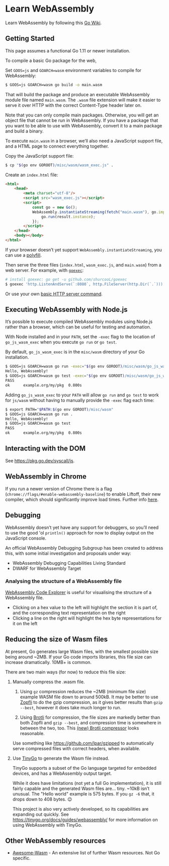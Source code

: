 # Learn WebAssembly

Learn WebAssembly by following this [Go Wiki](https://github.com/golang/go/wiki/WebAssembly).

## Getting Started
This page assumes a functional Go 1.11 or newer installation. 

To compile a basic Go package for the web,

Set `GOOS=js` and `GOARCH=wasm` environment variables to compile for
WebAssembly:

```sh
$ GOOS=js GOARCH=wasm go build -o main.wasm
```

That will build the package and produce an executable WebAssembly module file
named `main.wasm`. The `.wasm` file extension will make it easier to serve it
over HTTP with the correct Content-Type header later on.

Note that you can only compile main packages. Otherwise, you will get an object
file that cannot be run in WebAssembly. If you have a package that you want to
be able to use with WebAssembly, convert it to a main package and build a
binary.

To execute `main.wasm` in a browser, we’ll also need a JavaScript support file,
and a HTML page to connect everything together.

Copy the JavaScript support file:

```sh
$ cp "$(go env GOROOT)/misc/wasm/wasm_exec.js" .
```

Create an `index.html` file:

```html
<html>
	<head>
		<meta charset="utf-8"/>
		<script src="wasm_exec.js"></script>
		<script>
			const go = new Go();
			WebAssembly.instantiateStreaming(fetch("main.wasm"), go.importObject).then((result) => {
				go.run(result.instance);
			});
		</script>
	</head>
	<body></body>
</html>
```

If your browser doesn’t yet support `WebAssembly.instantiateStreaming`, you can
use a
[polyfill](https://github.com/golang/go/blob/b2fcfc1a50fbd46556f7075f7f1fbf600b5c9e5d/misc/wasm/wasm_exec.html#L17-L22).

Then serve the three files (`index.html`, `wasm_exec.js`, and `main.wasm`) from
a web server. For example, with
[`goexec`](https://github.com/shurcooL/goexec#goexec):

```sh
# install goexec: go get -u github.com/shurcooL/goexec
$ goexec 'http.ListenAndServe(`:8080`, http.FileServer(http.Dir(`.`)))'
```

Or use your own [basic HTTP server command](https://play.golang.org/p/pZ1f5pICVbV).

## Executing WebAssembly with Node.js

It’s possible to execute compiled WebAssembly modules using Node.js rather than
a browser, which can be useful for testing and automation.

With Node installed and in your `PATH`, set the `-exec` flag to the location of
`go_js_wasm_exec` when you execute `go run` or `go test`.

By default, `go_js_wasm_exec` is in the `misc/wasm` directory of your Go
installation.

```sh
$ GOOS=js GOARCH=wasm go run -exec="$(go env GOROOT)/misc/wasm/go_js_wasm_exec" .
Hello, WebAssembly!
$ GOOS=js GOARCH=wasm go test -exec="$(go env GOROOT)/misc/wasm/go_js_wasm_exec"
PASS
ok  	example.org/my/pkg	0.800s
```

Adding `go_js_wasm_exec` to your `PATH` will allow `go run` and `go test` to
work for `js/wasm` without having to manually provide the `-exec` flag each
time:

```sh
$ export PATH="$PATH:$(go env GOROOT)/misc/wasm"
$ GOOS=js GOARCH=wasm go run .
Hello, WebAssembly!
$ GOOS=js GOARCH=wasm go test
PASS
ok  	example.org/my/pkg	0.800s
```

## Interacting with the DOM

See https://pkg.go.dev/syscall/js.

## WebAssembly in Chrome

If you run a newer version of Chrome there is a flag
(`chrome://flags/#enable-webassembly-baseline`) to enable Liftoff, their new
compiler, which should significantly improve load times. Further info
[here](https://v8.dev/blog/liftoff).

## Debugging

WebAssembly doesn’t yet have any support for debuggers, so you’ll need to use
the good 'ol `println()` approach for now to display output on the JavaScript
console.

An official WebAssembly Debugging Subgroup has been created to address this,
with some initial investigation and proposals under way:
- WebAssembly Debugging Capabilities Living Standard
- DWARF for WebAssembly Target

### Analysing the structure of a WebAssembly file

[WebAssembly Code Explorer](https://wasdk.github.io/wasmcodeexplorer/) is useful
for visualising the structure of a WebAssembly file.
- Clicking on a hex value to the left will highlight the section it is part of,
  and the corresponding text representation on the right
- Clicking a line on the right will highlight the hex byte representations for
  it on the left

## Reducing the size of Wasm files

At present, Go generates large Wasm files, with the smallest possible size being
around ~2MB. If your Go code imports libraries, this file size can increase
dramatically. 10MB+ is common.

There are two main ways (for now) to reduce this file size:

1. Manually compress the .wasm file.

    1. Using `gz` compression reduces the ~2MB (minimum file size) example WASM
       file down to around 500kB. It may be better to use
       [Zopfli](https://github.com/google/zopfli) to do the gzip compression, as
       it gives better results than `gzip --best`, however it does take much
       longer to run.

    2. Using [Brotli](https://github.com/google/brotli) for compression, the
       file sizes are markedly better than both Zopfli and `gzip --best`, and
       compression time is somewhere in between the two, too. This [(new) Brotli
       compressor](https://github.com/andybalholm/brotli) looks reasonable.

    Use something like https://github.com/lpar/gzipped to automatically serve
    compressed files with correct headers, when available.

2. Use [TinyGo](https://github.com/tinygo-org/tinygo) to generate the Wasm file
   instead.

    TinyGo supports a subset of the Go language targeted for embedded devices,
    and has a WebAssembly output target.

    While it does have limitations (not yet a full Go implementation), it is
    still fairly capable and the generated Wasm files are…​ tiny. ~10kB isn’t
    unusual. The "Hello world" example is 575 bytes. If you `gz -6` that, it
    drops down to 408 bytes. :wink:

    This project is also very actively developed, so its capabilities are
    expanding out quickly. See https://tinygo.org/docs/guides/webassembly/ for
    more information on using WebAssembly with TinyGo.

## Other WebAssembly resources

- [Awesome-Wasm](https://github.com/mbasso/awesome-wasm) - An extensive list of
  further Wasm resources. Not Go specific.
